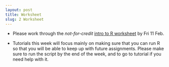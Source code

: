 ```yaml
---
layout: post
title: Worksheet
slug: 2 Worksheet
---
```


* Please work through the _not-for-credit_ [intro to R worksheet](/materials/r.export.html) by Fri 11 Feb.

* Tutorials this week will focus mainly on making sure that you can run R so that you will be able to keep up with future assignments. Please make sure to run the script by the end of the week, and to go to tutorial if you need help with it.
